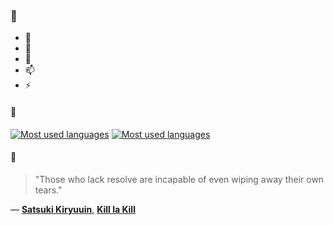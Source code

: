 ### 👋

- 🔭
- 🌱
- 💬
- 📫
- ⚡

#### 🧏

[![Most used languages](https://github-readme-stats-aynah.vercel.app/api/top-langs/?username=aynh&theme=solarized-dark&langs_count=6&layout=compact&hide_title=true)](https://github.com/anuraghazra/github-readme-stats#gh-dark-mode-only)
[![Most used languages](https://github-readme-stats-aynah.vercel.app/api/top-langs/?username=aynh&theme=solarized-light&langs_count=6&layout=compact&hide_title=true)](https://github.com/anuraghazra/github-readme-stats#gh-light-mode-only)

#### 💬

> "Those who lack resolve are incapable of even wiping away their own tears."

&mdash; [**Satsuki Kiryuuin**](https://myanimelist.net/character.php?q=Satsuki%20Kiryuuin&cat=character), [**Kill la Kill**](https://myanimelist.net/search/all?q=Kill%20la%20Kill&cat=all)
